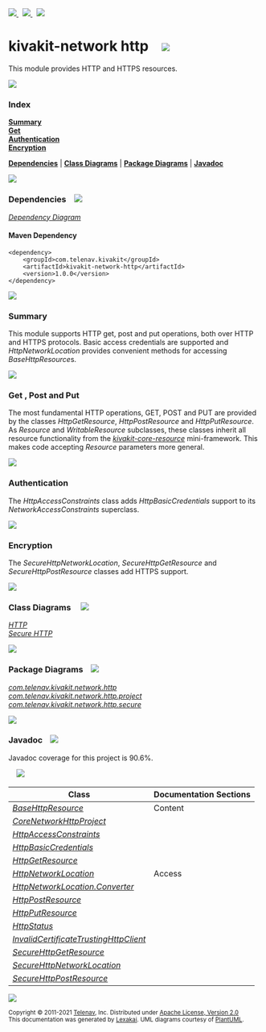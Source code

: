 [//]: # (start-user-text)

<a href="https://www.kivakit.org">
<img src="https://www.kivakit.org/images/web-32.png" srcset="https://www.kivakit.org/images/web-32-2x.png 2x"/>
</a>
&nbsp;
<a href="https://twitter.com/openkivakit">
<img src="https://www.kivakit.org/images/twitter-32.png" srcset="https://www.kivakit.org/images/twitter-32-2x.png 2x"/>
</a>
&nbsp;
<a href="https://kivakit.zulipchat.com">
<img src="https://www.kivakit.org/images/zulip-32.png" srcset="https://www.kivakit.org/images/zulip-32-2x.png 2x"/>
</a>

[//]: # (end-user-text)

# kivakit-network http &nbsp;&nbsp; <img src="https://www.kivakit.org/images/world-32.png" srcset="https://www.kivakit.org/images/world-32-2x.png 2x"/>

This module provides HTTP and HTTPS resources.

<img src="https://www.kivakit.org/images/horizontal-line-512.png" srcset="https://www.kivakit.org/images/horizontal-line-512-2x.png 2x"/>

### Index

[**Summary**](#summary)  
[**Get**](#get)  
[**Authentication**](#authentication)  
[**Encryption**](#encryption)  

[**Dependencies**](#dependencies) | [**Class Diagrams**](#class-diagrams) | [**Package Diagrams**](#package-diagrams) | [**Javadoc**](#javadoc)

<img src="https://www.kivakit.org/images/horizontal-line-512.png" srcset="https://www.kivakit.org/images/horizontal-line-512-2x.png 2x"/>

### Dependencies <a name="dependencies"></a> &nbsp;&nbsp; <img src="https://www.kivakit.org/images/dependencies-32.png" srcset="https://www.kivakit.org/images/dependencies-32-2x.png 2x"/>

[*Dependency Diagram*](https://www.kivakit.org/1.0.0/lexakai/kivakit/kivakit-network/http/documentation/diagrams/dependencies.svg)

#### Maven Dependency

    <dependency>
        <groupId>com.telenav.kivakit</groupId>
        <artifactId>kivakit-network-http</artifactId>
        <version>1.0.0</version>
    </dependency>

<img src="https://www.kivakit.org/images/horizontal-line-128.png" srcset="https://www.kivakit.org/images/horizontal-line-128-2x.png 2x"/>

[//]: # (start-user-text)

### Summary <a name = "summary"></a>

This module supports HTTP get, post and put operations, both over HTTP and HTTPS protocols. Basic
access credentials are supported and *HttpNetworkLocation* provides convenient methods for accessing
*BaseHttpResource*s.

<img src="https://www.kivakit.org/images/horizontal-line-128.png" srcset="https://www.kivakit.org/images/horizontal-line-128-2x.png 2x"/>

### Get <a name = "get"></a>, Post and Put

The most fundamental HTTP operations, GET, POST and PUT are provided by the classes *HttpGetResource*,
*HttpPostResource* and *HttpPutResource*. As *Resource* and *WritableResource* subclasses, these classes
inherit all resource functionality from the [*kivakit-core-resource*](../../resource/README.md) mini-framework. This makes code accepting
*Resource* parameters more general.

<img src="https://www.kivakit.org/images/horizontal-line-128.png" srcset="https://www.kivakit.org/images/horizontal-line-128-2x.png 2x"/>

### Authentication <a name = "authentication"></a>

The *HttpAccessConstraints* class adds *HttpBasicCredentials* support to its *NetworkAccessConstraints* superclass.

<img src="https://www.kivakit.org/images/horizontal-line-128.png" srcset="https://www.kivakit.org/images/horizontal-line-128-2x.png 2x"/>

### Encryption <a name = "encryption"></a>

The *SecureHttpNetworkLocation*, *SecureHttpGetResource* and *SecureHttpPostResource* classes add HTTPS support.

[//]: # (end-user-text)

<img src="https://www.kivakit.org/images/horizontal-line-128.png" srcset="https://www.kivakit.org/images/horizontal-line-128-2x.png 2x"/>

### Class Diagrams <a name="class-diagrams"></a> &nbsp; &nbsp; <img src="https://www.kivakit.org/images/diagram-40.png" srcset="https://www.kivakit.org/images/diagram-40-2x.png 2x"/>

[*HTTP*](https://www.kivakit.org/1.0.0/lexakai/kivakit/kivakit-network/http/documentation/diagrams/diagram-http.svg)  
[*Secure HTTP*](https://www.kivakit.org/1.0.0/lexakai/kivakit/kivakit-network/http/documentation/diagrams/diagram-https.svg)

<img src="https://www.kivakit.org/images/horizontal-line-128.png" srcset="https://www.kivakit.org/images/horizontal-line-128-2x.png 2x"/>

### Package Diagrams <a name="package-diagrams"></a> &nbsp;&nbsp; <img src="https://www.kivakit.org/images/box-32.png" srcset="https://www.kivakit.org/images/box-32-2x.png 2x"/>

[*com.telenav.kivakit.network.http*](https://www.kivakit.org/1.0.0/lexakai/kivakit/kivakit-network/http/documentation/diagrams/com.telenav.kivakit.network.http.svg)  
[*com.telenav.kivakit.network.http.project*](https://www.kivakit.org/1.0.0/lexakai/kivakit/kivakit-network/http/documentation/diagrams/com.telenav.kivakit.network.http.project.svg)  
[*com.telenav.kivakit.network.http.secure*](https://www.kivakit.org/1.0.0/lexakai/kivakit/kivakit-network/http/documentation/diagrams/com.telenav.kivakit.network.http.secure.svg)

<img src="https://www.kivakit.org/images/horizontal-line-128.png" srcset="https://www.kivakit.org/images/horizontal-line-128-2x.png 2x"/>

### Javadoc <a name="javadoc"></a> &nbsp;&nbsp; <img src="https://www.kivakit.org/images/books-32.png" srcset="https://www.kivakit.org/images/books-32-2x.png 2x"/>

Javadoc coverage for this project is 90.6%.  
  
&nbsp; &nbsp; <img src="https://www.kivakit.org/images/meter-90-96.png" srcset="https://www.kivakit.org/images/meter-90-96-2x.png 2x"/>




| Class | Documentation Sections |
|---|---|
| [*BaseHttpResource*](https://www.kivakit.org/1.0.0/javadoc/kivakit/kivakit.network.http/com/telenav/kivakit/network/http/BaseHttpResource.html) | Content |  
| [*CoreNetworkHttpProject*](https://www.kivakit.org/1.0.0/javadoc/kivakit/kivakit.network.http/com/telenav/kivakit/network/http/project/CoreNetworkHttpProject.html) |  |  
| [*HttpAccessConstraints*](https://www.kivakit.org/1.0.0/javadoc/kivakit/kivakit.network.http/com/telenav/kivakit/network/http/HttpAccessConstraints.html) |  |  
| [*HttpBasicCredentials*](https://www.kivakit.org/1.0.0/javadoc/kivakit/kivakit.network.http/com/telenav/kivakit/network/http/HttpBasicCredentials.html) |  |  
| [*HttpGetResource*](https://www.kivakit.org/1.0.0/javadoc/kivakit/kivakit.network.http/com/telenav/kivakit/network/http/HttpGetResource.html) |  |  
| [*HttpNetworkLocation*](https://www.kivakit.org/1.0.0/javadoc/kivakit/kivakit.network.http/com/telenav/kivakit/network/http/HttpNetworkLocation.html) | Access |  
| [*HttpNetworkLocation.Converter*](https://www.kivakit.org/1.0.0/javadoc/kivakit/kivakit.network.http/com/telenav/kivakit/network/http/HttpNetworkLocation.Converter.html) |  |  
| [*HttpPostResource*](https://www.kivakit.org/1.0.0/javadoc/kivakit/kivakit.network.http/com/telenav/kivakit/network/http/HttpPostResource.html) |  |  
| [*HttpPutResource*](https://www.kivakit.org/1.0.0/javadoc/kivakit/kivakit.network.http/com/telenav/kivakit/network/http/HttpPutResource.html) |  |  
| [*HttpStatus*](https://www.kivakit.org/1.0.0/javadoc/kivakit/kivakit.network.http/com/telenav/kivakit/network/http/HttpStatus.html) |  |  
| [*InvalidCertificateTrustingHttpClient*](https://www.kivakit.org/1.0.0/javadoc/kivakit/kivakit.network.http/com/telenav/kivakit/network/http/secure/InvalidCertificateTrustingHttpClient.html) |  |  
| [*SecureHttpGetResource*](https://www.kivakit.org/1.0.0/javadoc/kivakit/kivakit.network.http/com/telenav/kivakit/network/http/secure/SecureHttpGetResource.html) |  |  
| [*SecureHttpNetworkLocation*](https://www.kivakit.org/1.0.0/javadoc/kivakit/kivakit.network.http/com/telenav/kivakit/network/http/secure/SecureHttpNetworkLocation.html) |  |  
| [*SecureHttpPostResource*](https://www.kivakit.org/1.0.0/javadoc/kivakit/kivakit.network.http/com/telenav/kivakit/network/http/secure/SecureHttpPostResource.html) |  |  

[//]: # (start-user-text)



[//]: # (end-user-text)

<img src="https://www.kivakit.org/images/horizontal-line-512.png" srcset="https://www.kivakit.org/images/horizontal-line-512-2x.png 2x"/>

<sub>Copyright &#169; 2011-2021 [Telenav](https://telenav.com), Inc. Distributed under [Apache License, Version 2.0](LICENSE)</sub>  
<sub>This documentation was generated by [Lexakai](https://lexakai.org). UML diagrams courtesy of [PlantUML](https://plantuml.com).</sub>

